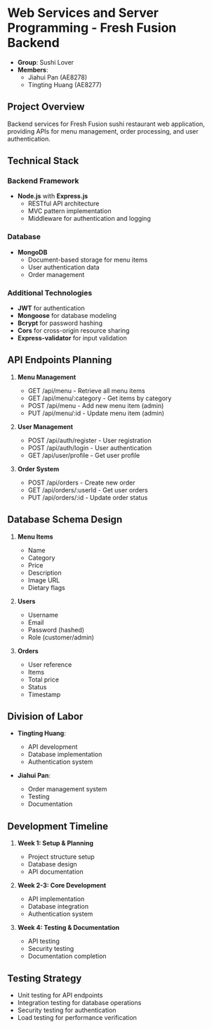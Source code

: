 # Web Services and Server Programming - Fresh Fusion Backend
- **Group**: Sushi Lover
- **Members**: 
  - Jiahui Pan (AE8278)
  - Tingting Huang (AE8277)

## Project Overview
Backend services for Fresh Fusion sushi restaurant web application, providing APIs for menu management, order processing, and user authentication.

## Technical Stack
### Backend Framework
- **Node.js** with **Express.js**
  - RESTful API architecture
  - MVC pattern implementation
  - Middleware for authentication and logging

### Database
- **MongoDB**
  - Document-based storage for menu items
  - User authentication data
  - Order management

### Additional Technologies
- **JWT** for authentication
- **Mongoose** for database modeling
- **Bcrypt** for password hashing
- **Cors** for cross-origin resource sharing
- **Express-validator** for input validation

## API Endpoints Planning
1. **Menu Management**
   - GET /api/menu - Retrieve all menu items
   - GET /api/menu/:category - Get items by category
   - POST /api/menu - Add new menu item (admin)
   - PUT /api/menu/:id - Update menu item (admin)

2. **User Management**
   - POST /api/auth/register - User registration
   - POST /api/auth/login - User authentication
   - GET /api/user/profile - Get user profile

3. **Order System**
   - POST /api/orders - Create new order
   - GET /api/orders/:userId - Get user orders
   - PUT /api/orders/:id - Update order status

## Database Schema Design
1. **Menu Items**
   - Name
   - Category
   - Price
   - Description
   - Image URL
   - Dietary flags

2. **Users**
   - Username
   - Email
   - Password (hashed)
   - Role (customer/admin)

3. **Orders**
   - User reference
   - Items
   - Total price
   - Status
   - Timestamp

## Division of Labor
- **Tingting Huang**:
  - API development
  - Database implementation
  - Authentication system

- **Jiahui Pan**:
  - Order management system
  - Testing
  - Documentation

## Development Timeline
1. **Week 1: Setup & Planning**
   - Project structure setup
   - Database design
   - API documentation

2. **Week 2-3: Core Development**
   - API implementation
   - Database integration
   - Authentication system

3. **Week 4: Testing & Documentation**
   - API testing
   - Security testing
   - Documentation completion

## Testing Strategy
- Unit testing for API endpoints
- Integration testing for database operations
- Security testing for authentication
- Load testing for performance verification